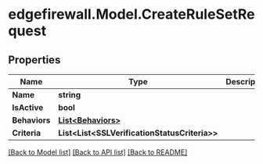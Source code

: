 # edgefirewall.Model.CreateRuleSetRequest

## Properties

Name | Type | Description | Notes
------------ | ------------- | ------------- | -------------
**Name** | **string** |  | [optional] 
**IsActive** | **bool** |  | [optional] 
**Behaviors** | [**List&lt;Behaviors&gt;**](Behaviors.md) |  | [optional] 
**Criteria** | **List&lt;List&lt;SSLVerificationStatusCriteria&gt;&gt;** |  | [optional] 

[[Back to Model list]](../README.md#documentation-for-models) [[Back to API list]](../README.md#documentation-for-api-endpoints) [[Back to README]](../README.md)

